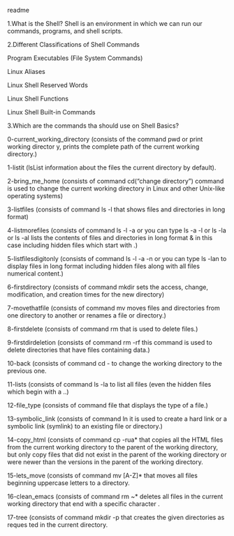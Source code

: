 readme

1.What is the Shell? Shell is an environment in which we can run our commands, programs, and shell scripts.

2.Different Classifications of Shell Commands

Program Executables (File System Commands)

Linux Aliases

Linux Shell Reserved Words

Linux Shell Functions

Linux Shell Built-in Commands

3.Which are the commands tha should use on Shell Basics?

0-current_working_directory (consists of the command pwd or print working director
y, prints the complete path of the current working directory.)

1-listit (lsList information about the files the current directory by default).

2-bring_me_home (consists of command cd(“change directory”) command is used to change the current working directory in Linux and other Unix-like operating systems)

3-listfiles (consists of command ls -l that shows files and directories in long format)

4-listmorefiles (consists of command ls -l -a or you can type ls -a -l or ls -la or ls -al lists the contents of files and directories in long format & in this case including hidden files which start with .)

5-listfilesdigitonly (consists of command ls -l -a -n or you can type ls -lan to display files in long format including hidden files along with all files numerical content.)

6-firstdirectory (consists of command mkdir sets the access, change, modification, and creation times for the new directory)

7-movethatfile (consists of command mv moves files and directories from one directory to another or renames a file or directory.)

8-firstdelete (consists of command rm that is used to delete files.)

9-firstdirdeletion (consists of command rm -rf this command is used to delete directories that have files containing data.)

10-back (consists of command cd - to change the working directory to the previous one.

11-lists (consists of command ls -la to list all files (even the hidden files which begin with a ..)

12-file_type (consists of command file that displays the type of a file.)

13-symbolic_link (consists of command ln it is used to create a hard link or a symbolic link (symlink) to an existing file or directory.)

14-copy_html (consists of command cp -rua* that copies all the HTML files from the current working directory to the parent of the working directory, but only copy files that did not exist in the parent of the working directory or were newer than the versions in the parent of the working directory.

15-lets_move (consists of command mv [A-Z]* that moves all files beginning uppercase letters to a directory.

16-clean_emacs (consists of command rm ~* deletes all files in the current working directory that end with a specific character .

17-tree (consists of command mkdir -p that creates the given directories as reques
ted in the current directory.
